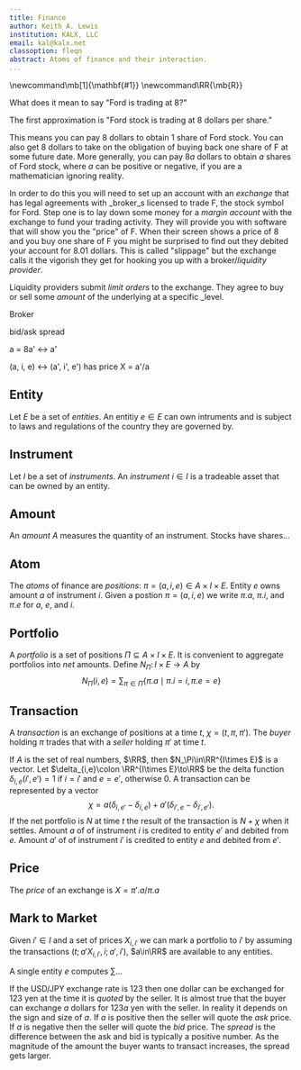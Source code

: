 ```yaml
---
title: Finance
author: Keith A. Lewis
institution: KALX, LLC
email: kal@kalx.net
classoption: fleqn
abstract: Atoms of finance and their interaction.
...
```


\newcommand\mb[1]{\mathbf{#1}}
\newcommand\RR{\mb{R}}

What does it mean to say "Ford is trading at 8?"

The first approximation is "Ford stock is trading at 8 dollars per share."

This means you can pay 8 dollars to obtain 1 share of Ford stock.
You can also get 8 dollars to take on the obligation of buying
back one share of F at some future date.
More generally, you can pay $8a$ dollars to obtain $a$ shares of Ford stock,
where $a$ can be positive or negative, if you are a mathematician
ignoring reality.

In order to do this you will need to set up an account with an _exchange_
that has legal agreements with _broker_s
licensed to trade F, the stock symbol for Ford.  Step one is to lay down
some money for a _margin account_ with the exchange to fund your trading
activity.  They will provide you with software that will show you the
"price" of F.  When their screen shows a price of 8 and you buy one
share of F you might be surprised to find out they debited your account
for 8.01 dollars. This is called "slippage" but the exchange calls it
the vigorish they get for hooking you up with a broker/_liquidity provider_.

Liquidity providers submit _limit orders_ to the exchange.
They agree to buy or sell some _amount_ of the underlying at a specific _level.

Broker

bid/ask spread

a = 8a' <-> a'

(a, i, e) <-> (a', i', e') has price X = a'/a


## Entity

Let $E$ be a set of _entities_. An entitiy $e\in E$ can own intruments and is subject to
laws and regulations of the country they are governed by.

## Instrument

Let $I$ be a set of _instruments_. An _instrument_ $i\in I$ is a tradeable asset that can be owned by an entity.

## Amount

An _amount_ $A$ measures the quantity of an instrument. Stocks have shares...

## Atom

The _atoms_ of finance are _positions_: $\pi = (a, i, e)\in A\times I\times E$.
Entity $e$ owns amount $a$ of instrument $i$.
Given a postion $\pi = (a, i, e)$ we write $\pi.a$, $\pi.i$, and $\pi.e$ for $a$, $e$, and $i$.

## Portfolio

A _portfolio_ is a set of positions $\Pi \subseteq A\times I\times E$.
It is convenient to aggregate portfolios into _net_ amounts.
Define $N_\Pi\colon I\times E\to A$ by
$$
	N_\Pi(i, e) = \sum_{\pi\in\Pi} \{\pi.a\mid \pi.i = i, \pi.e = e\}
$$

## Transaction

A _transaction_ is an exchange of positions at a time $t$, $\chi = (t, \pi, \pi')$.
The _buyer_ holding $\pi$ trades that with a _seller_ holding $\pi'$ at time $t$.

If $A$ is the set of real numbers, $\RR$, then $N_\Pi\in\RR^{I\times E}$ is a vector.
Let $\delta_{i,e}\colon \RR^{I\times E}\to\RR$ be the delta function
$\delta_{i,e}(i',e') = 1$ if $i = i'$ and $e = e'$, otherwise 0.
A transaction can be represented by a vector
$$
	\chi = a(\delta_{i,e'} - \delta_{i,e}) + a'(\delta_{i',e} - \delta_{i',e'}).
$$
If the net portfolio is $N$ at time $t$ the result of the transaction
is $N + \chi$ when it settles.
Amount $a$ of of instrument $i$ is credited to entity $e'$ and debited from $e$.
Amount $a'$ of of instrument $i'$ is credited to entity $e$ and debited from $e'$.

## Price

The _price_ of an exchange is $X = \pi'.a/\pi.a$ 

## Mark to Market

Given $i'\in I$ and a set of prices $X_{i,i'}$ we can mark a portfolio to $i'$
by assuming the transactions $(t; a'X_{i,i'}, i; a', i')$, $a\in\RR$
are available to any entities.

A single entity $e$ computes $\sum$...

If the USD/JPY exchange rate is $123$ then one dollar can be exchanged for 123 yen at
the time it is _quoted_ by the seller. It is almost true that the buyer
can exchange $a$ dollars for $123a$ yen with the seller. In reality it depends on
the sign and size of $a$. If $a$ is positive then the seller will quote
the _ask_ price. If $a$ is negative then the seller will quote the _bid_ price.
The _spread_ is the difference between the ask and bid is typically a positive number.
As the magnitude of the amount the buyer wants to transact increases, the spread gets larger.
